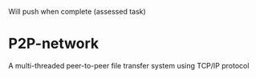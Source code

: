 Will push when complete (assessed task)

# P2P-network
A multi-threaded peer-to-peer file transfer system using TCP/IP protocol
